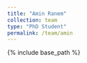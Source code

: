 ```yaml
---
title: "Amin Ranem"
collection: team
type: "PhD Student"
permalink: /team/amin
---
```


{% include base_path %}